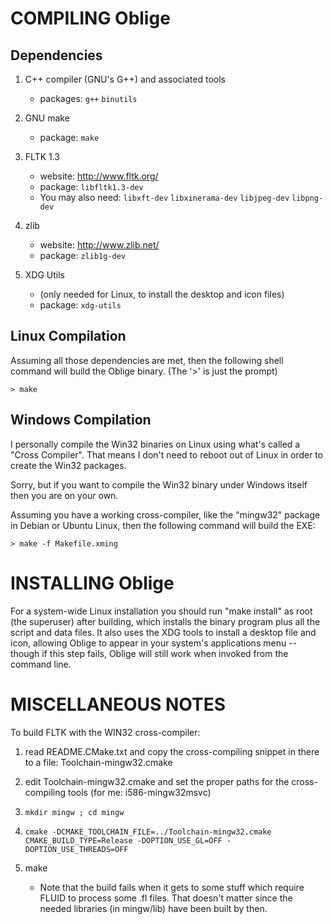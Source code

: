 
# COMPILING Oblige

## Dependencies

1. C++ compiler (GNU's G++) and associated tools
   * packages: `g++` `binutils`

2. GNU make
   * package: `make`

3. FLTK 1.3 
   * website: http://www.fltk.org/
   * package: `libfltk1.3-dev`
   * You may also need: `libxft-dev` `libxinerama-dev` `libjpeg-dev` `libpng-dev`

4. zlib
   * website: http://www.zlib.net/
   * package: `zlib1g-dev`

5. XDG Utils
   * (only needed for Linux, to install the desktop and icon files)
   * package: `xdg-utils`

## Linux Compilation

Assuming all those dependencies are met, then the following shell
command will build the Oblige binary. (The '>' is just the prompt)

    > make

## Windows Compilation

I personally compile the Win32 binaries on Linux using what's
called a "Cross Compiler".  That means I don't need to reboot
out of Linux in order to create the Win32 packages.

Sorry, but if you want to compile the Win32 binary under
Windows itself then you are on your own.

Assuming you have a working cross-compiler, like the "mingw32"
package in Debian or Ubuntu Linux, then the following command
will build the EXE:

    > make -f Makefile.xming


# INSTALLING Oblige

For a system-wide Linux installation you should run "make install"
as root (the superuser) after building, which installs the binary
program plus all the script and data files.  It also uses the XDG
tools to install a desktop file and icon, allowing Oblige to appear
in your system's applications menu -- though if this step fails,
Oblige will still work when invoked from the command line.



# MISCELLANEOUS NOTES

To build FLTK with the WIN32 cross-compiler:

1. read README.CMake.txt and copy the cross-compiling snippet in there to a file: Toolchain-mingw32.cmake

2. edit Toolchain-mingw32.cmake and set the proper paths for the cross-compiling tools (for me: i586-mingw32msvc)

3. `mkdir mingw ; cd mingw`

4. `cmake -DCMAKE_TOOLCHAIN_FILE=../Toolchain-mingw32.cmake CMAKE_BUILD_TYPE=Release -DOPTION_USE_GL=OFF -DOPTION_USE_THREADS=OFF`

5. make
   * Note that the build fails when it gets to some stuff which require FLUID to process some .fl files.  That doesn't matter since the needed libraries (in mingw/lib) have been built by then.
